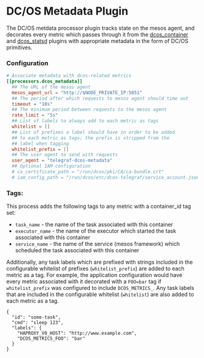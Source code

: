# DC/OS Metadata Plugin

The DC/OS metdata processor plugin tracks state on the mesos agent, and decorates every metric which passes through it
from the [dcos_container](../../input/dcos_container) and [dcos_statsd](../../input/dcos_statsd) plugins with 
appropriate metadata in the form of DC/OS primitives. 


### Configuration

```toml
# Associate metadata with dcos-related metrics
[[processors.dcos_metadata]]
  ## The URL of the mesos agent
  mesos_agent_url = "http://$NODE_PRIVATE_IP:5051"
  ## The period after which requests to mesos agent should time out
  timeout = "10s"
  ## The minimum period between requests to the mesos agent
  rate_limit = "5s"
  ## List of labels to always add to each metric as tags
  whitelist = []
  ## List of prefixes a label should have in order to be added
  ## to each metric as tags; the prefix is stripped from the
  ## label when tagging
  whitelist_prefix = []
  ## The user agent to send with requests
  user_agent = "telegraf-dcos-metadata"
  ## Optional IAM configuration
  # ca_certificate_path = "/run/dcos/pki/CA/ca-bundle.crt"
  # iam_config_path = "/run/dcos/etc/dcos-telegraf/service_account.json"
```

### Tags:

This process adds the following tags to any metric with a container_id tag set:

 - `task_name` - the name of the task associated with this container
 - `executor_name` - the name of the executor which started the task associated
                     with this container
 - `service_name` - the name of the service (mesos framework) which scheduled 
                    the task associated with this container

Additionally, any task labels which are prefixed with strings included in the configurable whitelist of prefixes
(`whitelist_prefix`) are added to each metric as a tag. For example, the application configuration would have every
metric associated with it decorated with a `FOO=bar` tag if `whitelist_prefix` was configured to include
`DCOS_METRICS_`. Any task labels that are included in the configurable whitelist (`whitelist`) are also added to each
metric as a tag.

```
{
  "id": "some-task",
  "cmd": "sleep 123",
  "labels": {
    "HAPROXY_V0_HOST": "http://www.example.com",
    "DCOS_METRICS_FOO": "bar"
  }
}
```
